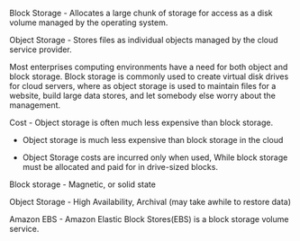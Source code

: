Block Storage - Allocates a large chunk of storage for access as a disk volume managed by the operating system.

Object Storage - Stores files as individual objects managed by the cloud service provider. 

Most enterprises computing environments have a need for both object and block storage. Block storage is commonly used to create virtual disk drives for cloud servers, where as object storage is used to maintain files for a website, build large data stores, and let somebody else worry about the management. 

Cost - Object storage is often much less expensive than block storage. 

- Object storage is much less expensive than block storage in the cloud

- Object Storage costs are incurred only when used, While block storage must be allocated and paid for in drive-sized blocks. 

Block storage - Magnetic, or solid state

Object Storage - High Availability, Archival (may take awhile to restore data)

Amazon EBS - Amazon Elastic Block Stores(EBS) is a block storage volume service. 